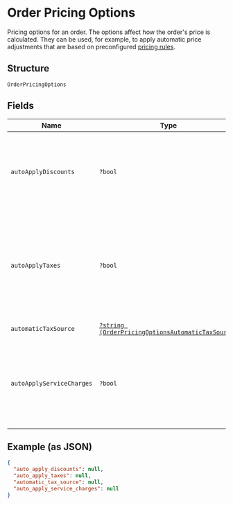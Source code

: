 
# Order Pricing Options

Pricing options for an order. The options affect how the order's price is calculated.
They can be used, for example, to apply automatic price adjustments that are based on preconfigured
[pricing rules](../../doc/models/catalog-pricing-rule.md).

## Structure

`OrderPricingOptions`

## Fields

| Name | Type | Tags | Description | Getter | Setter |
|  --- | --- | --- | --- | --- | --- |
| `autoApplyDiscounts` | `?bool` | Optional | The option to determine whether pricing rule-based<br>discounts are automatically applied to an order. | getAutoApplyDiscounts(): ?bool | setAutoApplyDiscounts(?bool autoApplyDiscounts): void |
| `autoApplyTaxes` | `?bool` | Optional | The option to determine whether rule-based taxes are automatically<br>applied to an order when the criteria of the corresponding rules are met. | getAutoApplyTaxes(): ?bool | setAutoApplyTaxes(?bool autoApplyTaxes): void |
| `automaticTaxSource` | [`?string (OrderPricingOptionsAutomaticTaxSource)`](../../doc/models/order-pricing-options-automatic-tax-source.md) | Optional | - | getAutomaticTaxSource(): ?string | setAutomaticTaxSource(?string automaticTaxSource): void |
| `autoApplyServiceCharges` | `?bool` | Optional | The option to determine whether pricing rule-based<br>service charges are automatically applied to an order. | getAutoApplyServiceCharges(): ?bool | setAutoApplyServiceCharges(?bool autoApplyServiceCharges): void |

## Example (as JSON)

```json
{
  "auto_apply_discounts": null,
  "auto_apply_taxes": null,
  "automatic_tax_source": null,
  "auto_apply_service_charges": null
}
```

